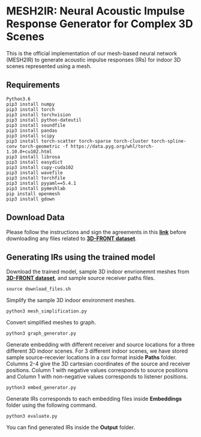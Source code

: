 # MESH2IR: Neural Acoustic Impulse Response Generator for Complex 3D Scenes

This is the official implementation of our mesh-based neural network (MESH2IR) to generate acoustic impulse responses (IRs) for indoor 3D scenes represented
using a mesh.

## Requirements

```
Python3.6
pip3 install numpy
pip3 install torch
pip3 install torchvision
pip3 install python-dateutil
pip3 install soundfile
pip3 install pandas
pip3 install scipy
pip3 install torch-scatter torch-sparse torch-cluster torch-spline-conv torch-geometric -f https://data.pyg.org/whl/torch-1.10.0+cu102.html
pip3 install librosa
pip3 install easydict
pip3 install cupy-cuda102
pip3 install wavefile
pip3 install torchfile
pip3 install pyyaml==5.4.1
pip3 install pymeshlab
pip install openmesh
pip3 install gdown

```
## Download Data
Please follow the instructions and sign the agreements in this [**link**](https://dlr-rm.github.io/BlenderProc/examples/datasets/front_3d/README.html?msclkid=f7bd359dc76411eca640dbcac3538f68) before downloading any files related to [**3D-FRONT dataset**](https://tianchi.aliyun.com/specials/promotion/alibaba-3d-scene-dataset).  
## Generating IRs using the trained model

Download the trained model, sample 3D indoor envrionemnt meshes from [**3D-FRONT dataset**](https://tianchi.aliyun.com/specials/promotion/alibaba-3d-scene-dataset), and sample source receiver paths files.

```
source download_files.sh
```

Simplify the sample 3D indoor environment meshes.

```
python3 mesh_simplification.py
```

Convert simplified meshes to graph.

```
python3 graph_generator.py
```

Generate embedding with different receiver and source locations for a three different 3D indoor scenes. For 3 different indoor scenes, we have stored sample source-recevier locations in a csv format inside **Paths** folder. Columns 2-4 give the 3D cartesian coordinates of the source and receiver positions. Column 1 with negative values corresponds to source positions and Column 1 with non-negative values corresponds to listener positions. 

```
python3 embed_generator.py
```

Generate IRs corresponds to each embedding files inside **Embeddings** folder using the following command.

```
python3 evaluate.py
```

You can find generated IRs inside the **Output** folder.






